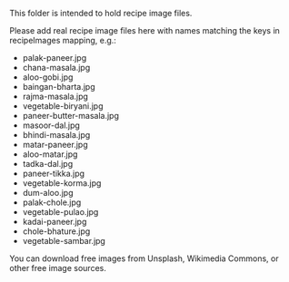 This folder is intended to hold recipe image files.

Please add real recipe image files here with names matching the keys in recipeImages mapping, e.g.:
- palak-paneer.jpg
- chana-masala.jpg
- aloo-gobi.jpg
- baingan-bharta.jpg
- rajma-masala.jpg
- vegetable-biryani.jpg
- paneer-butter-masala.jpg
- masoor-dal.jpg
- bhindi-masala.jpg
- matar-paneer.jpg
- aloo-matar.jpg
- tadka-dal.jpg
- paneer-tikka.jpg
- vegetable-korma.jpg
- dum-aloo.jpg
- palak-chole.jpg
- vegetable-pulao.jpg
- kadai-paneer.jpg
- chole-bhature.jpg
- vegetable-sambar.jpg

You can download free images from Unsplash, Wikimedia Commons, or other free image sources.
